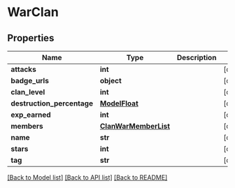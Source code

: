 # WarClan

## Properties
Name | Type | Description | Notes
------------ | ------------- | ------------- | -------------
**attacks** | **int** |  | [optional] 
**badge_urls** | **object** |  | [optional] 
**clan_level** | **int** |  | [optional] 
**destruction_percentage** | [**ModelFloat**](ModelFloat.md) |  | [optional] 
**exp_earned** | **int** |  | [optional] 
**members** | [**ClanWarMemberList**](ClanWarMemberList.md) |  | [optional] 
**name** | **str** |  | [optional] 
**stars** | **int** |  | [optional] 
**tag** | **str** |  | [optional] 

[[Back to Model list]](../README.md#documentation-for-models) [[Back to API list]](../README.md#documentation-for-api-endpoints) [[Back to README]](../README.md)

